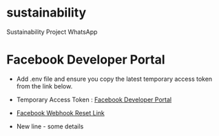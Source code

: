 # sustainability
Sustainability Project WhatsApp


# Facebook Developer Portal

* Add .env file and ensure you copy the latest temporary access token from the link below.
* Temporary Access Token : [Facebook Developer Portal](https://developers.facebook.com/apps/832618492158681/whatsapp-business/wa-dev-console/?business_id=1179309783309975)

* [Facebook Webhook Reset Link](https://developers.facebook.com/apps/832618492158681/whatsapp-business/wa-settings/?business_id=1179309783309975)

* New line - some details

